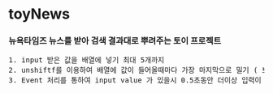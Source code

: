 # toyNews
<h3>뉴욕타임즈 뉴스를 받아 검색 결과대로 뿌려주는 토이 프로젝트</h3>
<pre>
1. input 받은 값을 배열에 넣기 최대 5개까지
2. unshiftf를 이용하여 배열에 값이 들어올때마다 가장 마지막으로 밀기 ( 보통 마지막 검색어가 가장 아래에 있으니까 )
3. Event 처리를 통하여 input value 가 있을시 0.5초동안 더이상 입력이 없으면 자동으로 submit 하기
</pre>